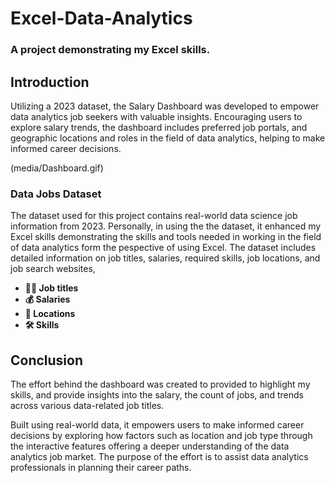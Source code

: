 # Excel-Data-Analytics
### A project demonstrating my Excel skills.
## Introduction

Utilizing a 2023 dataset, the Salary Dashboard was developed to empower data analytics job seekers with valuable insights. Encouraging users to explore salary trends, the dashboard includes preferred job portals, and geographic locations and roles in the field of data analytics, helping to make informed career decisions.

(media/Dashboard.gif)

### Data Jobs Dataset

The dataset used for this project contains real-world data science job information from 2023. Personally, in using the the dataset, it enhanced my Excel skills demonstrating the skills and tools needed in working in the field of data analytics form the pespective of using Excel. The dataset includes detailed information on job titles, salaries, required skills, job locations, and job search websites,

- **👨‍💼 Job titles**
- **💰 Salaries**
- **📍 Locations**
- **🛠️ Skills**


## Conclusion

The effort behind the dashboard was created to provided to highlight my skills, and provide insights into the salary, the count of jobs, and trends across various data-related job titles. 

Built using real-world data, it empowers users to make informed career decisions by exploring how factors such as location and job type through the interactive features offering a deeper understanding of the data analytics job market. The purpose of the effort is to assist data analytics professionals in planning their career paths.
